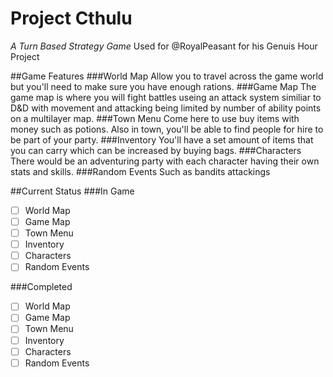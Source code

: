 # Project Cthulu
*A Turn Based Strategy Game*
Used for @RoyalPeasant for his Genuis Hour Project

##Game Features
###World Map
Allow you to travel across the game world but you'll need to make sure you have enough rations.
###Game Map
The game map is where you will fight battles useing an attack system similiar to D&D with movement and attacking being limited by number of ability points on a multilayer map.
###Town Menu
Come here to use buy items with money such as potions. Also in town, you'll be able to find people for hire to be part of your party.
###Inventory
You'll have a set amount of items that you can carry which can be increased by buying bags.
###Characters
There would be an adventuring party with each character having their own stats and skills.
###Random Events
Such as bandits attackings

##Current Status
###In Game
- [ ] World Map
- [ ] Game Map
- [ ] Town Menu
- [ ] Inventory
- [ ] Characters
- [ ] Random Events

###Completed
- [ ] World Map
- [ ] Game Map
- [ ] Town Menu
- [ ] Inventory
- [ ] Characters
- [ ] Random Events